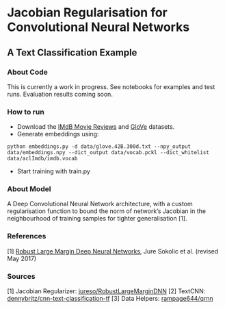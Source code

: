 # Jacobian Regularisation for Convolutional Neural Networks 

## A Text Classification Example

### About Code
This is currently a work in progress. See notebooks for examples and test runs. Evaluation results coming soon.

### How to run
- Download the [IMdB Movie Reviews](http://ai.stanford.edu/~amaas/data/sentiment/) and [GloVe](https://nlp.stanford.edu/projects/glove/) datasets.
- Generate embeddings using: 

`python embeddings.py -d data/glove.42B.300d.txt --npy_output data/embeddings.npy --dict_output data/vocab.pckl --dict_whitelist data/aclImdb/imdb.vocab`

- Start training with train.py

### About Model

A Deep Convolutional Neural Network architecture, with a custom regularisation function to bound the norm of network’s Jacobian in the neighbourhood of training samples for tighter generalisation [1].

### References

[1]  [Robust Large Margin Deep Neural Networks](https://arxiv.org/abs/1605.08254), Jure Sokolic et al. (revised May 2017)


### Sources

[1]  Jacobian Regularizer: [jureso/RobustLargeMarginDNN](https://github.com/jureso/RobustLargeMarginDNN)
[2]  TextCNN: [dennybritz/cnn-text-classification-tf](https://github.com/dennybritz/cnn-text-classification-tf)
[3]  Data Helpers: [rampage644/qrnn](https://github.com/rampage644/qrnn)

